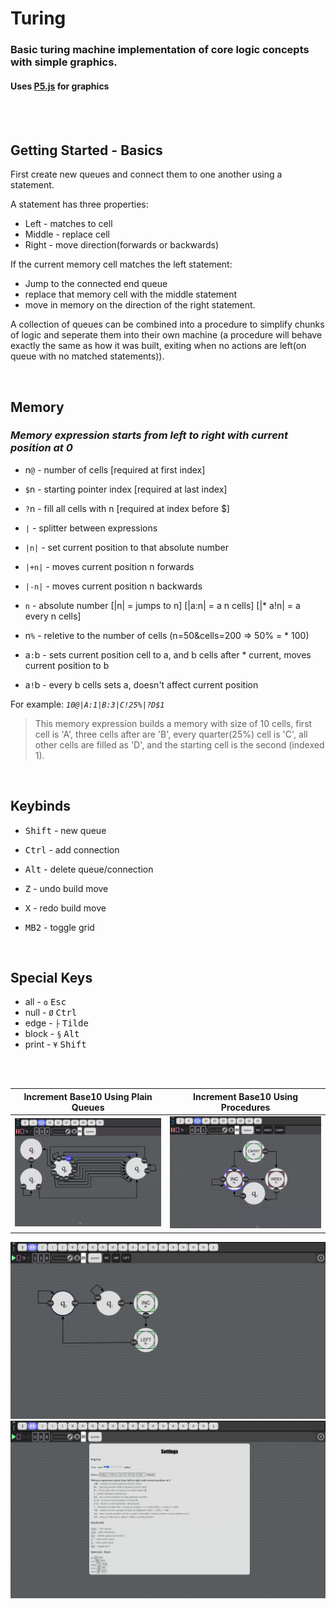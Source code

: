 # Turing
### Basic turing machine implementation of core logic concepts with simple graphics.

#### Uses [P5.js](https://p5js.org) for graphics

<br /><br />

## Getting Started - Basics
First create new queues and connect them to one another using a statement.

A statement has three properties:
* Left - matches to cell
* Middle - replace cell
* Right - move direction(forwards or backwards)

If the current memory cell matches the left statement:
* Jump to the connected end queue
* replace that memory cell with the middle statement
* move in memory on the direction of the right statement.

A collection of queues can be combined into a procedure to simplify chunks of logic and seperate them into their own machine (a procedure will behave exactly the same as how it was built, exiting when no actions are left(on queue with no matched statements)).

<br />

## Memory
### *Memory expression starts from left to right with current position at 0*
* n`@` - number of cells [required at first index]

* `$`n - starting pointer index [required at last index]

* `?`n - fill all cells with n [required at index before $]

* `|` - splitter between expressions

* `|n|` - set current position to that absolute number

* `|+n|` - moves current position n forwards

* `|-n|` - moves current position n backwards

* `n` - absolute number [|n| = jumps to n] [|a:n| = a n cells] [|* a!n| = a every n cells]

* n`%` - reletive to the number of cells (n=50&cells=200 => 50% = * 100)

* a`:`b - sets current position cell to a, and b cells after * current, moves current position to b

* a`!`b - every b cells sets a, doesn't affect current position


For example: *`10@|A:1|B:3|C!25%|?D$1`*

> This memory expression builds a memory with size of 10 cells, first cell is 'A', three cells after are 'B', every quarter(25%) cell is 'C', all other cells are filled as 'D', and the starting cell is the second (indexed 1).

<br />

## Keybinds
* <kbd>Shift</kbd> - new queue

* <kbd>Ctrl</kbd> - add connection

* <kbd>Alt</kbd> - delete queue/connection

* <kbd>Z</kbd> - undo build move

* <kbd>X</kbd> - redo build move

* <kbd>MB2</kbd> - toggle grid

<br />

## Special Keys
* all - `ʘ` <kbd>Esc</kbd>
* null - `Ø` <kbd>Ctrl</kbd>
* edge - `├` <kbd>Tilde</kbd>
* block - `§` <kbd>Alt</kbd>
* print - `¥` <kbd>Shift</kbd>

<br /><br />

| Increment Base10 Using Plain Queues | Increment Base10 Using Procedures |
| --- | --- |
| <img src="docs/animation1.webp" alt="Animation 1" width="100%"> | <img src="docs/animation2.webp" alt="Animation 2" width="100%"> |

![](docs/example1.png)
![](docs/example2.png)